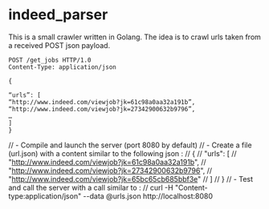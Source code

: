 # indeed_parser

This is a small crawler written in Golang. The idea is to crawl urls taken from a received POST json payload.
```
POST /get_jobs HTTP/1.0
Content-Type: application/json

{

“urls”: [
“http://www.indeed.com/viewjob?jk=61c98a0aa32a191b”,
“http://www.indeed.com/viewjob?jk=27342900632b9796”,
…
]
}

```


// - Compile and launch the server (port 8080 by default)
// - Create a file (url.json) with a content similar to the following json :
// {
// 	"urls": [
// 	"http://www.indeed.com/viewjob?jk=61c98a0aa32a191b",
// 	"http://www.indeed.com/viewjob?jk=27342900632b9796",
// 	"http://www.indeed.com/viewjob?jk=65bc65cb685bbf3e"
// 	]
// }
// - Test and call the server with a call similar to :
// curl -H "Content-type:application/json" --data @urls.json http://localhost:8080